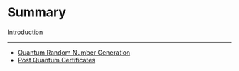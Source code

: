 # Summary

[Introduction](README.md)

---

- [Quantum Random Number Generation](./qrng.md)
- [Post Quantum Certificates](./certificates.md)
